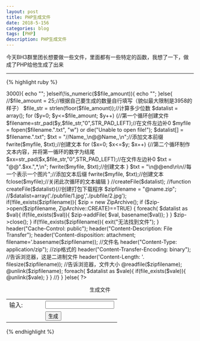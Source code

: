 ```yaml
---
layout: post
title: PHP生成文件
date: 2018-5-156
categories: blog
tags: [PHP]
description: PHP生成文件
---
```


今天BH3群里团长想要做一些文件，里面都有一些特定的函数，我想了一下，做成了PHP给他生成了出来

----

{% highlight ruby %}
<?php  
if(isset($_POST['amount'])){ 
	$file_amount = $_POST['amount'];
	if($file_amount>3000){
		echo "<script>alert('抱歉，生成的数量不能超过3000！');window.location.href='index.php';</script>";
	}elseif(!is_numeric($$file_amount)){
		echo "<script>alert('抱歉，只能填写数字');window.location.href='index.php';</script>";
	}else{
		//$file_amount = 25;//根据自己要生成的数量自行填写（貌似最大限制是3958的样子）
		$file_str = strlen(floor($file_amount));//计算多少位数
		$datalist = array();
		for ($y=0; $y<=$file_amount; $y++) {//第一个循环创建文件
			$filename=str_pad($y,$file_str,"0",STR_PAD_LEFT);//在文件左边补0
			$myfile = fopen($filename.".txt", "w") or die("Unable to open file!");
			$datalist[] = $filename.".txt";
			$txt = "//Name,,\n@@Name,,\n";//添加文本前缀
			fwrite($myfile, $txt);//创建文本
			for ($x=0; $x<=$y; $x++) {//第二个循环制作文本内容，并将第一循环的数字为结尾
				$xx=str_pad($x,$file_str,"0",STR_PAD_LEFT);//在文件左边补0
				$txt = "@@".$xx.",*,\n";
				fwrite($myfile, $txt);//创建文本
			}
			$txt = "\n@@end\n\n//每一个表示一个图片";//添加文本后缀
			fwrite($myfile, $txt);//创建文本
			fclose($myfile);//关闭此次循环的文本编辑
		}
		//createFile($datalist);

		//function createFile($datalist){//创建打包下载程序
		$zipfilename = "@name.zip";
		//$datalist=array('./pubfile/1.jpg','./pubfile/2.jpg');
		if(!file_exists($zipfilename)){
			$zip = new ZipArchive();
			if ($zip->open($zipfilename, ZipArchive::CREATE)==TRUE) {
				foreach( $datalist as $val){
					if(file_exists($val)){
						$zip->addFile( $val, basename($val));
					}
				}
				$zip->close();
			}
		if(!file_exists($zipfilename)){
			exit("无法找到文件");
		}
		header("Cache-Control: public");
		header("Content-Description: File Transfer");
		header('Content-disposition: attachment; filename='.basename($zipfilename)); //文件名
		header("Content-Type: application/zip"); //zip格式的
		header("Content-Transfer-Encoding: binary"); //告诉浏览器，这是二进制文件
		header('Content-Length: '. filesize($zipfilename)); //告诉浏览器，文件大小
		@readfile($zipfilename);
		@unlink($zipfilename);
		foreach( $datalist as $vale){
		   if(file_exists($vale)){
				@unlink($vale);
		   }
		  }
		//}
	}
}else{
?>
<meta name="viewport" content="width=device-width,initial-scale=1.0,minimum-scale=0.5,maxinum-scale=2.0,user-scalable=yes"> 
<form action="index.php" method="post" name="form0" id="form0">
	<p></p>
	<p align="center" >生成文件</p>
		<table width="250" border="0" align="center">
			<tr>
				<td width="81" height="18">输入:</td>
				<td width="109"><input type="text" name="amount" /></td>
			</tr>
			<tr>
				<td></td>
				<td><input type="submit" name="Submit" value="生成" /></td>  
			</tr>
		</table>
	<p></p>
</form>
<?
}
?>
{% endhighlight %}